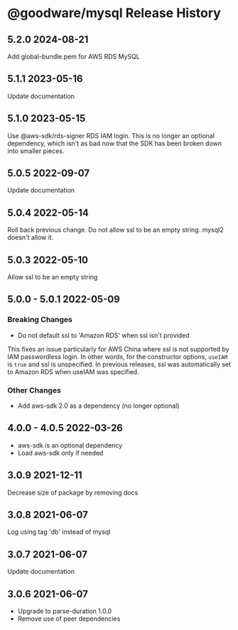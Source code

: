 # @goodware/mysql Release History

## 5.2.0 2024-08-21

Add global-bundle.pem for AWS RDS MySQL

## 5.1.1 2023-05-16

Update documentation

## 5.1.0 2023-05-15

Use @aws-sdk/rds-signer RDS IAM login. This is no longer an optional dependency, which isn't as bad now that the SDK has been broken down into smaller pieces.

## 5.0.5 2022-09-07

Update documentation

## 5.0.4 2022-05-14

Roll back previous change. Do not allow ssl to be an empty string. mysql2 doesn't allow it.

## 5.0.3 2022-05-10

Allow ssl to be an empty string

## 5.0.0 - 5.0.1 2022-05-09

### Breaking Changes

- Do not default ssl to 'Amazon RDS' when ssl isn't provided

This fixes an issue particularly for AWS China where ssl is not supported by IAM passwordless login. In other words, for the constructor options, `useIAM` is `true` and ssl is unspecified. In previous releases, ssl was automatically set to Amazon RDS when useIAM was specified.

### Other Changes

- Add aws-sdk 2.0 as a dependency (no longer optional)

## 4.0.0 - 4.0.5 2022-03-26

- aws-sdk is an optional dependency
- Load aws-sdk only if needed

## 3.0.9 2021-12-11

Decrease size of package by removing docs

## 3.0.8 2021-06-07

Log using tag 'db' instead of mysql

## 3.0.7 2021-06-07

Update documentation

## 3.0.6 2021-06-07

- Upgrade to parse-duration 1.0.0
- Remove use of peer dependencies

